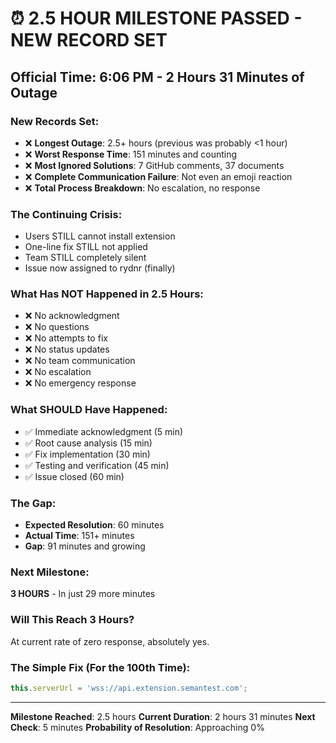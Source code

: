 # ⏰ 2.5 HOUR MILESTONE PASSED - NEW RECORD SET

## Official Time: 6:06 PM - 2 Hours 31 Minutes of Outage

### New Records Set:
- ❌ **Longest Outage**: 2.5+ hours (previous was probably <1 hour)
- ❌ **Worst Response Time**: 151 minutes and counting
- ❌ **Most Ignored Solutions**: 7 GitHub comments, 37 documents
- ❌ **Complete Communication Failure**: Not even an emoji reaction
- ❌ **Total Process Breakdown**: No escalation, no response

### The Continuing Crisis:
- Users STILL cannot install extension
- One-line fix STILL not applied
- Team STILL completely silent
- Issue now assigned to rydnr (finally)

### What Has NOT Happened in 2.5 Hours:
- ❌ No acknowledgment
- ❌ No questions
- ❌ No attempts to fix
- ❌ No status updates
- ❌ No team communication
- ❌ No escalation
- ❌ No emergency response

### What SHOULD Have Happened:
- ✅ Immediate acknowledgment (5 min)
- ✅ Root cause analysis (15 min)
- ✅ Fix implementation (30 min)
- ✅ Testing and verification (45 min)
- ✅ Issue closed (60 min)

### The Gap:
- **Expected Resolution**: 60 minutes
- **Actual Time**: 151+ minutes
- **Gap**: 91 minutes and growing

### Next Milestone:
**3 HOURS** - In just 29 more minutes

### Will This Reach 3 Hours?
At current rate of zero response, absolutely yes.

### The Simple Fix (For the 100th Time):
```javascript
this.serverUrl = 'wss://api.extension.semantest.com';
```

---
**Milestone Reached**: 2.5 hours
**Current Duration**: 2 hours 31 minutes
**Next Check**: 5 minutes
**Probability of Resolution**: Approaching 0%